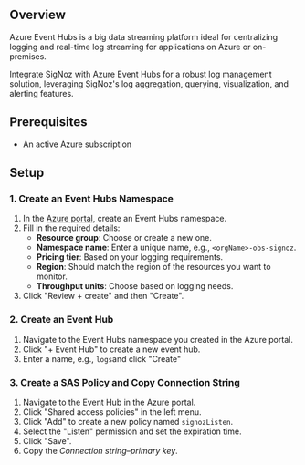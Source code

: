 ## Overview

Azure Event Hubs is a big data streaming platform ideal for centralizing logging and real-time log streaming for applications on Azure or on-premises.

Integrate SigNoz with Azure Event Hubs for a robust log management solution, leveraging SigNoz's log aggregation, querying, visualization, and alerting features.

## Prerequisites

- An active Azure subscription

## Setup

### 1. Create an Event Hubs Namespace

1. In the [Azure portal](https://portal.azure.com), create an Event Hubs namespace.
2. Fill in the required details:
    - **Resource group**: Choose or create a new one.
    - **Namespace name**: Enter a unique name, e.g., `<orgName>-obs-signoz`.
    - **Pricing tier**: Based on your logging requirements.
    - **Region**: Should match the region of the resources you want to monitor.
    - **Throughput units**: Choose based on logging needs.
3. Click "Review + create" and then "Create".

### 2. Create an Event Hub

1. Navigate to the Event Hubs namespace you created in the Azure portal.
2. Click "+ Event Hub" to create a new event hub.
3. Enter a name, e.g., `logs`and click "Create"

### 3. Create a SAS Policy and Copy Connection String

1. Navigate to the Event Hub in the Azure portal.
2. Click "Shared access policies" in the left menu.
3. Click "Add" to create a new policy named `signozListen`.
4. Select the "Listen" permission and set the expiration time.
5. Click "Save".
6. Copy the *Connection string–primary key*.



